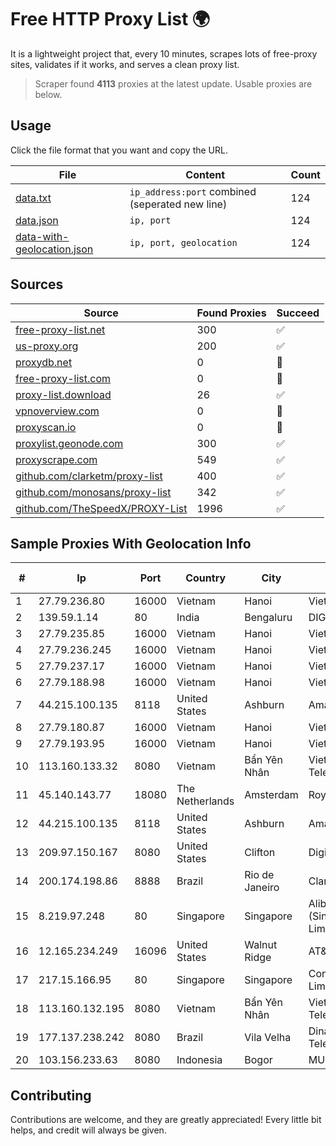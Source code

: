 
# Free HTTP Proxy List 🌍

It is a lightweight project that, every 10 minutes, scrapes lots of free-proxy sites, validates if it works, and serves a clean proxy list.


> Scraper found **4113** proxies at the latest update. Usable proxies are below.

## Usage

Click the file format that you want and copy the URL.


|File|Content|Count|
|----|-------|-----|
|[data.txt](https://raw.githubusercontent.com/themiralay/Proxy-List-World/master/data.txt)|`ip_address:port` combined (seperated new line)|124|
|[data.json](https://raw.githubusercontent.com/themiralay/Proxy-List-World/master/data.json)|`ip, port`|124|
|[data-with-geolocation.json](https://raw.githubusercontent.com/themiralay/Proxy-List-World/master/data-with-geolocation.json)|`ip, port, geolocation`|124|

## Sources

|Source|Found Proxies|Succeed|
|------|-------------|-------|
|[free-proxy-list.net](https://free-proxy-list.net)|300|✅|
|[us-proxy.org](https://www.us-proxy.org)|200|✅|
|[proxydb.net](http://proxydb.net)|0|🚫|
|[free-proxy-list.com](https://free-proxy-list.com/?page=&port=&type%5B%5D=http&type%5B%5D=https&up_time=0&search=Search)|0|🚫|
|[proxy-list.download](https://www.proxy-list.download/HTTP)|26|✅|
|[vpnoverview.com](https://vpnoverview.com/privacy/anonymous-browsing/free-proxy-servers)|0|🚫|
|[proxyscan.io](https://www.proxyscan.io)|0|🚫|
|[proxylist.geonode.com](https://proxylist.geonode.com/api/proxy-list?limit=300&page=1&sort_by=lastChecked&sort_type=desc&protocols=http,https)|300|✅|
|[proxyscrape.com](https://api.proxyscrape.com/v2/?request=displayproxies&protocol=http&timeout=10000&country=all&ssl=all&anonymity=all)|549|✅|
|[github.com/clarketm/proxy-list](https://raw.githubusercontent.com/clarketm/proxy-list/master/proxy-list-raw.txt)|400|✅|
|[github.com/monosans/proxy-list](https://raw.githubusercontent.com/monosans/proxy-list/main/proxies/http.txt)|342|✅|
|[github.com/TheSpeedX/PROXY-List](https://raw.githubusercontent.com/TheSpeedX/PROXY-List/master/http.txt)|1996|✅|


## Sample Proxies With Geolocation Info

|#|Ip|Port|Country|City|Internet Service Provider|
|-|--|----|-------|----|-------------------------|
|1|27.79.236.80|16000|Vietnam|Hanoi|Viettel Corporation|
|2|139.59.1.14|80|India|Bengaluru|DIGITALOCEAN|
|3|27.79.235.85|16000|Vietnam|Hanoi|Viettel Corporation|
|4|27.79.236.245|16000|Vietnam|Hanoi|Viettel Corporation|
|5|27.79.237.17|16000|Vietnam|Hanoi|Viettel Corporation|
|6|27.79.188.98|16000|Vietnam|Hanoi|Viettel Corporation|
|7|44.215.100.135|8118|United States|Ashburn|Amazon.com|
|8|27.79.180.87|16000|Vietnam|Hanoi|Viettel Corporation|
|9|27.79.193.95|16000|Vietnam|Hanoi|Viettel Corporation|
|10|113.160.133.32|8080|Vietnam|Bẩn Yên Nhân|VietNam Post and Telecom Corporation|
|11|45.140.143.77|18080|The Netherlands|Amsterdam|RoyaleHosting BV|
|12|44.215.100.135|8118|United States|Ashburn|Amazon.com|
|13|209.97.150.167|8080|United States|Clifton|DigitalOcean, LLC|
|14|200.174.198.86|8888|Brazil|Rio de Janeiro|Claro S.A|
|15|8.219.97.248|80|Singapore|Singapore|Alibaba Cloud (Singapore) Private Limited|
|16|12.165.234.249|16096|United States|Walnut Ridge|AT&T Services, Inc.|
|17|217.15.166.95|80|Singapore|Singapore|Contabo Asia Private Limited|
|18|113.160.132.195|8080|Vietnam|Bẩn Yên Nhân|VietNam Post and Telecom Corporation|
|19|177.137.238.242|8080|Brazil|Vila Velha|Dinamica Telecomunicacoes Ltda|
|20|103.156.233.63|8080|Indonesia|Bogor|MULTIMEDIALINKTECH|



## Contributing

Contributions are welcome, and they are greatly appreciated! Every
little bit helps, and credit will always be given.

